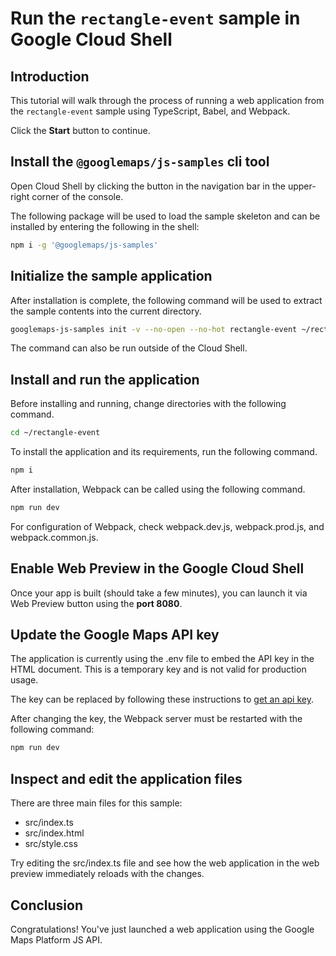 # Run the `rectangle-event` sample in Google Cloud Shell

<walkthrough-tutorial-duration duration="10"/>

## Introduction

This tutorial will walk through the process of running a web application from
the `rectangle-event` sample using TypeScript, Babel, and Webpack.

Click the **Start** button to continue.

## Install the `@googlemaps/js-samples` cli tool

Open Cloud Shell by clicking the
<walkthrough-cloud-shell-icon></walkthrough-cloud-shell-icon> button in the
navigation bar in the upper-right corner of the console.

The following package will be used to load the sample skeleton and can be
installed by entering the following in the shell:

```bash
npm i -g '@googlemaps/js-samples'
```

## Initialize the sample application

After installation is complete, the following command will be used to extract
the sample contents into the current directory.

```bash
googlemaps-js-samples init -v --no-open --no-hot rectangle-event ~/rectangle-event
```

The command can also be run outside of the Cloud Shell.

## Install and run the application

Before installing and running, change directories with the following command.

```bash
cd ~/rectangle-event
```

To install the application and its requirements, run the following command.

```bash
npm i
```

After installation, Webpack can be called using the following command.

```bash
npm run dev
```

For configuration of Webpack, check
<walkthrough-editor-open-file filePath="rectangle-event/webpack.dev.js">webpack.dev.js</walkthrough-editor-open-file>,
<walkthrough-editor-open-file filePath="rectangle-event/webpack.prod.js">webpack.prod.js</walkthrough-editor-open-file>,
and
<walkthrough-editor-open-file filePath="rectangle-event/webpack.common.js">webpack.common.js</walkthrough-editor-open-file>.

## Enable Web Preview in the Google Cloud Shell

Once your app is built (should take a few minutes), you can launch it via
<walkthrough-spotlight-pointer target="cloudshell" spotlightId="devshell-web-preview-button">Web
Preview button</walkthrough-spotlight-pointer> using the **port 8080**.

## Update the Google Maps API key

The application is currently using the
<walkthrough-editor-open-file filePath="rectangle-event/.env">.env</walkthrough-editor-open-file>
file to embed the API key in the HTML document. This is a temporary key and is
not valid for production usage.

The key can be replaced by following these instructions to
[get an api key](https://developers.google.com/maps/documentation/javascript/get-api-key).

After changing the key, the Webpack server must be restarted with the following
command:

```bash
npm run dev
```

## Inspect and edit the application files

There are three main files for this sample:

*   <walkthrough-editor-open-file filePath="rectangle-event/src/index.ts">src/index.ts</walkthrough-editor-open-file>
*   <walkthrough-editor-open-file filePath="rectangle-event/src/index.html">src/index.html</walkthrough-editor-open-file>
*   <walkthrough-editor-open-file filePath="rectangle-event/src/style.css">src/style.css</walkthrough-editor-open-file>

Try editing the <walkthrough-editor-open-file filePath="rectangle-event/src/index.ts">src/index.ts</walkthrough-editor-open-file> file and see how the web application in the web preview immediately reloads with the changes.

## Conclusion

<walkthrough-conclusion-trophy></walkthrough-conclusion-trophy>

Congratulations! You've just launched a web application using the Google Maps
Platform JS API.
